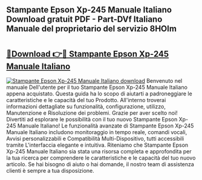 ## Stampante Epson Xp-245 Manuale Italiano Download gratuit PDF - Part-DVf Italiano Manuale del proprietario del servizio 8HOIm

# <h2><a href="http://dfgsojj.blite.top/?on=Stampante+Epson+Xp-245+Manuale+Italiano">🔗Download 👉🔴 Stampante Epson Xp-245 Manuale Italiano</a></h2>

[![Stampante Epson Xp-245 Manuale Italiano download](https://i.imgur.com/lujVjoI.png)](http://dfgsojj.blite.top/?on=Stampante+Epson+Xp-245+Manuale+Italiano)
Benvenuto nel manuale Dell'utente per il tuo Stampante Epson Xp-245 Manuale Italiano appena acquistato. Questa guida ha lo scopo di aiutarti a padroneggiare le caratteristiche e le capacità del tuo Prodotto. All'interno troverai informazioni dettagliate su funzionalità, configurazione, utilizzo, Manutenzione e Risoluzione dei problemi. Grazie per aver scelto noi! Divertiti ad esplorare le possibilità con il tuo nuovo Stampante Epson Xp-245 Manuale Italiano! Le funzionalità avanzate di Stampante Epson Xp-245 Manuale Italiano includono monitoraggio in tempo reale, comandi vocali, Avvisi personalizzabili e Compatibilità Multi-Dispositivo, tutti accessibili tramite L'interfaccia elegante e intuitiva. Riteniamo che Stampante Epson Xp-245 Manuale Italiano sia stata una risorsa completa e approfondita per la tua ricerca per comprendere le caratteristiche e le capacità del tuo nuovo articolo. Se hai bisogno di aiuto o hai domande, il nostro team di assistenza clienti è sempre a tua disposizione.
